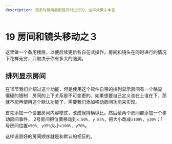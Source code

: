 ```yaml
---
description: 很多时候两者都是同时进行的，这样效果才丰富
---
```


# 19 房间和镜头移动之３

这里做一个备用楼层，以便后续更新各自花式操作。房间和镜头在同时进行的情况下花样无穷，只取决于你有多大的脑洞。

## 排列显示房间 <a id="1"></a>

在16节我们介绍过这个功能，但是使用这个软件自带的排列显示房间有一个略显僵硬的限制：房间的上下关系是不可变更的。如果想要自己定义谁在上谁在下，那就不能再使用这个默认功能了，需要我们添加移动房间功能来实现。

首先添加一个设置房间内容模式，改成保持横纵比。然后给两个房间都添加一个移动房间事件， 2号房间把位置移动到`x:50%, y:85%`，把大小改成`x100%, y30%`；1号房间位置`x50%, y35%`大小`x100%, y70%`。

这样设置好的房间顺序就是和默认的相反的。

